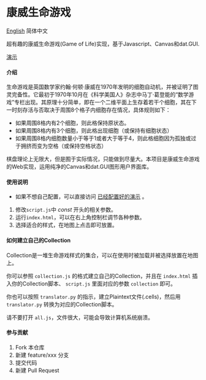 # 康威生命游戏

[English](README.md) 简体中文

超有趣的康威生命游戏(Game of Life)实现，基于Javascript、Canvas和dat.GUI.

[演示](https://futrime.gitee.io/game-of-life)

#### 介绍
生命游戏是英国数学家约翰·何顿·康威在1970年发明的细胞自动机，并被证明了图灵完备性。它最初于1970年10月在《科学美国人》杂志中马丁·葛登能的“数学游戏”专栏出现。其原理十分简单，即在一个二维平面上生存着若干个细胞，其在下一时刻存活与否取决于周围8个格子内细胞存在情况，具体规则如下：

* 如果周围8格内有2个细胞，则此格保持原状态。
* 如果周围8格内有3个细胞，则此格出现细胞（或保持有细胞状态）
* 如果周围8格内细胞数量小于等于1或者大于等于4，则此格细胞因为孤独或过于拥挤而变为空格（或保持空格状态）

棋盘理论上无限大，但是囿于实际情况，只能做到尽量大。本项目是康威生命游戏的Web实现，运用纯净的Canvas和dat.GUI图形用户界面库。

#### 使用说明

* 如果不想自己配置，可以直接访问 [已经配置好的演示](https://futrime.gitee.io/game-of-life) 。

1. 修改`script.js`中 *const* 开头的相关参数。
1. 运行`index.html`，可以在右上角控制栏调节各种参数。
1. 选择适合的样式，在地图上点击即可放置。

#### 如何建立自己的Collection

Collection是一堆生命游戏样式的集合，可以在使用时被加载并被选择放置在地图上。

你可以参照 `collection.js` 的格式建立自己的Collection，并且在 `index.html` 插入你的Collection脚本、 `script.js` 里面对应的参数 `collection` 即可。

你也可以按照 `translator.py` 的指示，建立Plaintext文件(.cells)，然后用 `translator.py` 转换为对应的Collection脚本。

请不要打开 `all.js`，文件很大，可能会导致计算机系统崩溃。

#### 参与贡献

1. Fork 本仓库
2. 新建 feature/xxx 分支
3. 提交代码
4. 新建 Pull Request
